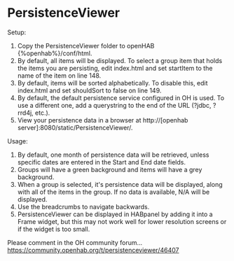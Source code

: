 # PersistenceViewer
Setup:
1) Copy the PersistenceViewer folder to openHAB {%openhab%}/conf/html.
2) By default, all items will be displayed. To select a group item that holds the items you are persisting, edit index.html and set startItem to the name of the item on line 148.
3) By default, items will be sorted alphabetically. To disable this, edit index.html and set shouldSort to false on line 149.
4) By default, the default persistence service configured in OH is used. To use a different one, add a querystring to the end of the URL (?jdbc, ?rrd4j, etc.).
5) View your persistence data in a browser at http://[openhab server]:8080/static/PersistenceViewer/.

Usage:
1) By default, one month of persistence data will be retrieved, unless specific dates are entered in the Start and End date fields.
2) Groups will have a green background and items will have a grey background.
3) When a group is selected, it's persistence data will be displayed, along with all of the items in the group. If no data is available, N/A will be displayed.
4) Use the breadcrumbs to navigate backwards.
5) PersistenceViewer can be displayed in HABpanel by adding it into a Frame widget, but this may not work well for lower resolution screens or if the widget is too small.

Please comment in the OH community forum... https://community.openhab.org/t/persistenceviewer/46407
